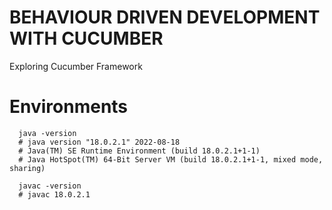 # BEHAVIOUR DRIVEN DEVELOPMENT WITH CUCUMBER
Exploring Cucumber Framework 

# Environments
```shell
  java -version
  # java version "18.0.2.1" 2022-08-18
  # Java(TM) SE Runtime Environment (build 18.0.2.1+1-1)
  # Java HotSpot(TM) 64-Bit Server VM (build 18.0.2.1+1-1, mixed mode, sharing)

  javac -version
  # javac 18.0.2.1
```